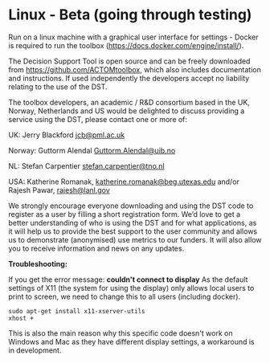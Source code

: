 # Linux  - Beta (going through testing)
Run on a linux machine with a graphical user interface for settings - Docker is required to run the toolbox (https://docs.docker.com/engine/install/).

The Decision Support Tool is open source and can be freely downloaded from https://github.com/ACTOMtoolbox, which also includes documentation and instructions. If used independently the developers accept no liability relating to the use of the DST. 

The toolbox developers, an academic / R&D consortium based in the UK, Norway, Netherlands and US would be delighted to discuss providing a service using the DST, please contact one or more of: 

UK: Jerry Blackford jcb@pml.ac.uk  

Norway: Guttorm Alendal Guttorm.Alendal@uib.no  

NL: Stefan Carpentier stefan.carpentier@tno.nl  

USA: Katherine Romanak, katherine.romanak@beg.utexas.edu and/or Rajesh Pawar, rajesh@lanl.gov 

We strongly encourage everyone downloading and using the DST code to register as a user by filling a short registration form. We’d love to get a better understanding of who is using the DST and for what applications, as it will help us to provide the best support to the user community and allows us to demonstrate (anonymised) use metrics to our funders. It will also allow you to receive information and news on any updates. 

**Troubleshooting:**

If you get the error message: **couldn't connect to display** As the default settings of X11 (the system for using the display) only allows local users to print to screen, we need to change this to all users (including docker).

```
sudo apt-get install x11-xserver-utils
xhost +
```

This is also the main reason why this specific code doesn't work on Windows and Mac as they have different display settings, a workaround is in development.

